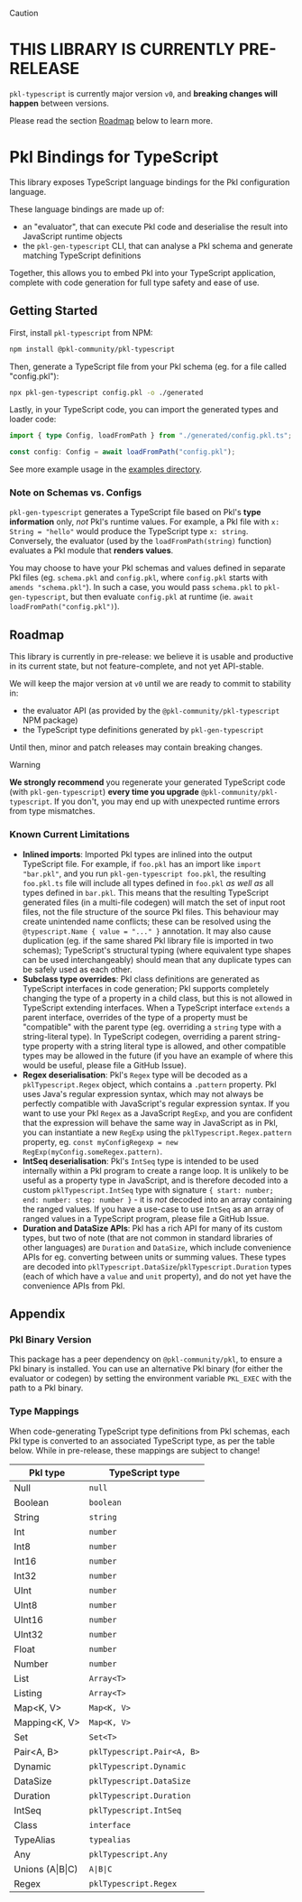 > [!CAUTION]
>
> # THIS LIBRARY IS CURRENTLY PRE-RELEASE
>
> `pkl-typescript` is currently major version `v0`, and **breaking changes will happen** between versions.
>
> Please read the section [Roadmap](#roadmap) below to learn more.

# Pkl Bindings for TypeScript

This library exposes TypeScript language bindings for the Pkl configuration language.

These language bindings are made up of:

- an "evaluator", that can execute Pkl code and deserialise the result into JavaScript runtime objects
- the `pkl-gen-typescript` CLI, that can analyse a Pkl schema and generate matching TypeScript definitions

Together, this allows you to embed Pkl into your TypeScript application, complete with code generation for full type safety and ease of use.

## Getting Started

First, install `pkl-typescript` from NPM:

```bash
npm install @pkl-community/pkl-typescript
```

Then, generate a TypeScript file from your Pkl schema (eg. for a file called "config.pkl"):

```bash
npx pkl-gen-typescript config.pkl -o ./generated
```

Lastly, in your TypeScript code, you can import the generated types and loader code:

```typescript
import { type Config, loadFromPath } from "./generated/config.pkl.ts";

const config: Config = await loadFromPath("config.pkl");
```

See more example usage in the [examples directory](./examples/).

### Note on Schemas vs. Configs

`pkl-gen-typescript` generates a TypeScript file based on Pkl's **type information** only, _not_ Pkl's runtime values. For example, a Pkl file with `x: String = "hello"` would produce the TypeScript type `x: string`.  
Conversely, the evaluator (used by the `loadFromPath(string)` function) evaluates a Pkl module that **renders values**.

You may choose to have your Pkl schemas and values defined in separate Pkl files (eg. `schema.pkl` and `config.pkl`, where `config.pkl` starts with `amends "schema.pkl"`). In such a case, you would pass `schema.pkl` to `pkl-gen-typescript`, but then evaluate `config.pkl` at runtime (ie. `await loadFromPath("config.pkl")`).

## Roadmap

This library is currently in pre-release: we believe it is usable and productive in its current state, but not feature-complete, and not yet API-stable.

We will keep the major version at `v0` until we are ready to commit to stability in:

- the evaluator API (as provided by the `@pkl-community/pkl-typescript` NPM package)
- the TypeScript type definitions generated by `pkl-gen-typescript`

Until then, minor and patch releases may contain breaking changes.

> [!WARNING]  
> **We strongly recommend** you regenerate your generated TypeScript code (with `pkl-gen-typescript`) **every time you upgrade** `@pkl-community/pkl-typescript`. If you don't, you may end up with unexpected runtime errors from type mismatches.

### Known Current Limitations

- **Inlined imports**: Imported Pkl types are inlined into the output TypeScript file. For example, if `foo.pkl` has an import like `import "bar.pkl"`, and you run `pkl-gen-typescript foo.pkl`, the resulting `foo.pkl.ts` file will include all types defined in `foo.pkl` _as well as_ all types defined in `bar.pkl`. This means that the resulting TypeScript generated files (in a multi-file codegen) will match the set of input root files, not the file structure of the source Pkl files. This behaviour may create unintended name conflicts; these can be resolved using the `@typescript.Name { value = "..." }` annotation. It may also cause duplication (eg. if the same shared Pkl library file is imported in two schemas); TypeScript's structural typing (where equivalent type shapes can be used interchangeably) should mean that any duplicate types can be safely used as each other.
- **Subclass type overrides**: Pkl class definitions are generated as TypeScript interfaces in code generation; Pkl supports completely changing the type of a property in a child class, but this is not allowed in TypeScript extending interfaces. When a TypeScript interface `extends` a parent interface, overrides of the type of a property must be "compatible" with the parent type (eg. overriding a `string` type with a string-literal type). In TypeScript codegen, overriding a parent string-type property with a string literal type is allowed, and other compatible types may be allowed in the future (if you have an example of where this would be useful, please file a GitHub Issue).
- **Regex deserialisation**: Pkl's `Regex` type will be decoded as a `pklTypescript.Regex` object, which contains a `.pattern` property. Pkl uses Java's regular expression syntax, which may not always be perfectly compatible with JavaScript's regular expression syntax. If you want to use your Pkl `Regex` as a JavaScript `RegExp`, and you are confident that the expression will behave the same way in JavaScript as in Pkl, you can instantiate a new `RegExp` using the `pklTypescript.Regex.pattern` property, eg. `const myConfigRegexp = new RegExp(myConfig.someRegex.pattern)`.
- **IntSeq deserialisation**: Pkl's `IntSeq` type is intended to be used internally within a Pkl program to create a range loop. It is unlikely to be useful as a property type in JavaScript, and is therefore decoded into a custom `pklTypescript.IntSeq` type with signature `{ start: number; end: number: step: number }` - it is _not_ decoded into an array containing the ranged values. If you have a use-case to use `IntSeq` as an array of ranged values in a TypeScript program, please file a GitHub Issue.
- **Duration and DataSize APIs**: Pkl has a rich API for many of its custom types, but two of note (that are not common in standard libraries of other languages) are `Duration` and `DataSize`, which include convenience APIs for eg. converting between units or summing values. These types are decoded into `pklTypescript.DataSize`/`pklTypescript.Duration` types (each of which have a `value` and `unit` property), and do not yet have the convenience APIs from Pkl.

## Appendix

### Pkl Binary Version

This package has a peer dependency on `@pkl-community/pkl`, to ensure a Pkl binary is installed. You can use an alternative Pkl binary (for either the evaluator or codegen) by setting the environment variable `PKL_EXEC` with the path to a Pkl binary.

### Type Mappings

When code-generating TypeScript type definitions from Pkl schemas, each Pkl type is converted to an associated TypeScript type, as per the table below. While in pre-release, these mappings are subject to change!

| Pkl type         | TypeScript type            |
| ---------------- | -------------------------- |
| Null             | `null`                     |
| Boolean          | `boolean`                  |
| String           | `string`                   |
| Int              | `number`                   |
| Int8             | `number`                   |
| Int16            | `number`                   |
| Int32            | `number`                   |
| UInt             | `number`                   |
| UInt8            | `number`                   |
| UInt16           | `number`                   |
| UInt32           | `number`                   |
| Float            | `number`                   |
| Number           | `number`                   |
| List<T>          | `Array<T>`                 |
| Listing<T>       | `Array<T>`                 |
| Map<K, V>        | `Map<K, V>`                |
| Mapping<K, V>    | `Map<K, V>`                |
| Set<T>           | `Set<T>`                   |
| Pair<A, B>       | `pklTypescript.Pair<A, B>` |
| Dynamic          | `pklTypescript.Dynamic`    |
| DataSize         | `pklTypescript.DataSize`   |
| Duration         | `pklTypescript.Duration`   |
| IntSeq           | `pklTypescript.IntSeq`     |
| Class            | `interface`                |
| TypeAlias        | `typealias`                |
| Any              | `pklTypescript.Any`        |
| Unions (A\|B\|C) | `A\|B\|C`                  |
| Regex            | `pklTypescript.Regex`      |
